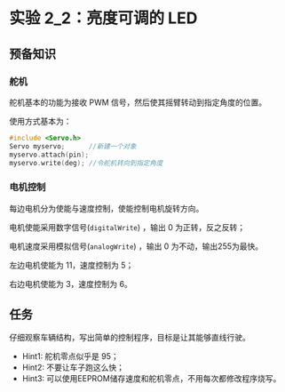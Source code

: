 # 实验 2_2：亮度可调的 LED

## 预备知识

### 舵机

舵机基本的功能为接收 PWM 信号，然后使其摇臂转动到指定角度的位置。

使用方式基本为：

```cpp
#include <Servo.h>
Servo myservo;		//新建一个对象
myservo.attach(pin);
myservo.write(deg);	//令舵机转向到指定角度
```



### 电机控制

每边电机分为使能与速度控制，使能控制电机旋转方向。

电机使能采用数字信号(`digitalWrite`) ，输出 0 为正转，反之反转；

电机速度采用模拟信号(`analogWrite`) ，输出 0 为不动，输出255为最快。

左边电机使能为 11，速度控制为 5；

右边电机使能为 3，速度控制为 6。



## 任务

仔细观察车辆结构，写出简单的控制程序，目标是让其能够直线行驶。

* Hint1: 舵机零点似乎是 95；
* Hint2: 不要让车子跑这么快；
* Hint3: 可以使用EEPROM储存速度和舵机零点，不用每次都修改程序烧写。